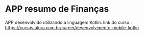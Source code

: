 # APP resumo de Finanças
APP desenvolvido utilizando a linguagem Kotlin.
link do curso : 
https://cursos.alura.com.br/career/desenvolvimento-mobile-kotlin
